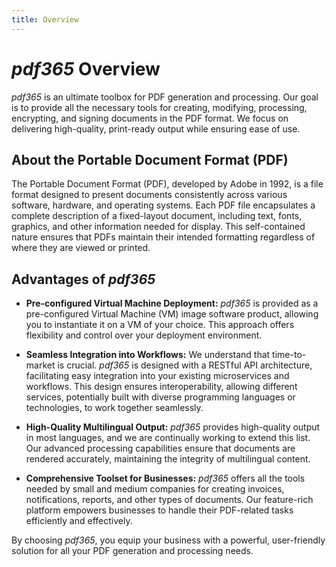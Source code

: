 ```yaml
---
title: Overview
---
```


# *pdf365* Overview

*pdf365* is an ultimate toolbox for PDF generation and processing. Our goal is to provide all the necessary tools for creating, modifying, processing, encrypting, and signing documents in the PDF format. We focus on delivering high-quality, print-ready output while ensuring ease of use.


## About the Portable Document Format (PDF)

The Portable Document Format (PDF), developed by Adobe in 1992, is a file format designed to present documents consistently across various software, hardware, and operating systems. Each PDF file encapsulates a complete description of a fixed-layout document, including text, fonts, graphics, and other information needed for display. This self-contained nature ensures that PDFs maintain their intended formatting regardless of where they are viewed or printed. 


## Advantages of *pdf365*

- **Pre-configured Virtual Machine Deployment:** *pdf365* is provided as a pre-configured Virtual Machine (VM) image software product, allowing you to instantiate it on a VM of your choice. This approach offers flexibility and control over your deployment environment.

- **Seamless Integration into Workflows:** We understand that time-to-market is crucial. *pdf365* is designed with a RESTful API architecture, facilitating easy integration into your existing microservices and workflows. This design ensures interoperability, allowing different services, potentially built with diverse programming languages or technologies, to work together seamlessly. 

- **High-Quality Multilingual Output:** *pdf365* provides high-quality output in most languages, and we are continually working to extend this list. Our advanced processing capabilities ensure that documents are rendered accurately, maintaining the integrity of multilingual content.

- **Comprehensive Toolset for Businesses:** *pdf365* offers all the tools needed by small and medium companies for creating invoices, notifications, reports, and other types of documents. Our feature-rich platform empowers businesses to handle their PDF-related tasks efficiently and effectively.

By choosing *pdf365*, you equip your business with a powerful, user-friendly solution for all your PDF generation and processing needs.
